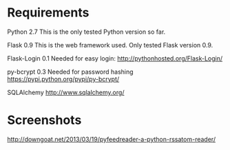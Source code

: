 Requirements
============
Python 2.7
    This is the only tested Python version so far.

Flask 0.9
    This is the web framework used. Only tested Flask version 0.9.

Flask-Login 0.1
    Needed for easy login: http://pythonhosted.org/Flask-Login/

py-bcrypt 0.3
    Needed for password hashing https://pypi.python.org/pypi/py-bcrypt/

SQLAlchemy
    http://www.sqlalchemy.org/


Screenshots
===========
http://downgoat.net/2013/03/19/pyfeedreader-a-python-rssatom-reader/
